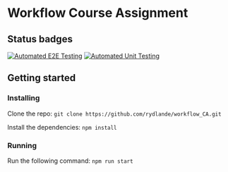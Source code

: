# Workflow Course Assignment

## Status badges

[![Automated E2E Testing](https://github.com/rydlande/workflow_CA/actions/workflows/e2e-test.yml/badge.svg)](https://github.com/rydlande/workflow_CA/actions/workflows/e2e-test.yml) [![Automated Unit Testing](https://github.com/rydlande/workflow_CA/actions/workflows/unit-test.yml/badge.svg)](https://github.com/rydlande/workflow_CA/actions/workflows/unit-test.yml)

## Getting started

### Installing

Clone the repo:
`git clone https://github.com/rydlande/workflow_CA.git`

Install the dependencies:
`npm install`

### Running

Run the following command:
`npm run start`
